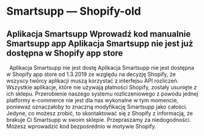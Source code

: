 # Smartsupp — Shopify-old
## Aplikacja Smartsupp Wprowadź kod manualnie Smartsupp app Aplikacja Smartsupp nie jest już dostępna w Shopify app store
  Aplikacja Smartsupp nie jest dostę
Aplikacja Smartsupp nie jest dostępna w Shopify app store od 1.3.2019 ze względu na decyzję Shopify, że wszyscy twórcy aplikacji muszą korzystać z interfejsu API rozliczeń. Wszystkie aplikacje, które nie używają płatności Shopify, zostały usunięte z ich sklepu. Przerobienie naszego systemu rozliczeniowego z powodu jednej platformy e-commerce nie jest dla nas wykonalne w tym momencie, ponieważ oznaczałoby to znaczną modyfikację Smartsupp jako całości. Jedyne, co możesz zrobić, to skontaktować się z Shopify z informacją, że brakuje Ci Smartsupp w swoim sklepie. Przepraszamy za niedogodności.
Możesz wprowadzić kod bezpośrednio w motywie Shopify.

